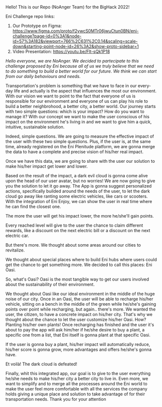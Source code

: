 Hello! This is our Repo (NoAnger Team) for the BigHack 2022!

Eni Challenge repo links:

1. Our Prototype on Figma: https://www.figma.com/proto/f2ywcS0MTr06jwuCtun0BN/eni-challenge?page-id=0%3A1&node-id=57%3A182&viewport=766%2C631%2C0.14&scaling=scale-down&starting-point-node-id=26%3A2&show-proto-sidebar=1
2. Video Presentation: https://youtu.be/Flt-sQk1P18


*Hello everyone, we are NoAnger. We decided to partecipate to this challenge
proposed by Eni because
all of us we truly believe that we need to do something to build a better world for
our future.
We think we can start from our daily behaviours and needs.*

Transportation's problem is something that we have to face in our every-day life
and actually is the aspect that influences the most our environment.
With our vision we want to point to the fact that everyone of us is responsible for
our environment and everyone of us can play his role to build a better
neighbrohood, a better city, a better world.
Our journey starts with two simple questions: which is your impact? How do you
want to manage it? With our concept we want to make the user conscious of his
impact on the environment he's living in and we want to give him a quick, intuitive,
sustainable solution.

Indeed, simple questions. We are going to measure the effective impact of the user
with these two simple questions. Plus, if the user is, at the same time, already
registered on the Eni Plenitude platform, we are gonna merge the data to have a
complete and precise vision of his/her real impact.

Once we have this data, we are going to share with the user our solution to make
his/her impact get lower and lower.

Based on the result of the impact, a dark evil cloud is gonna come alive upon the
head of our user avatar, but no worries! We are now going to give you the
solution to let it go away.
The App is gonna suggest personalized actions, specifically builded around the
needs of the user, to let the dark cloud go away like ranting some electric vehicles,
like cars or scooters. With the integration of Eni Enjoy, we can show the user in real
time where he can find the closest one.

The more the user will get his impact lower, the more he/she'll gain points.

Every reached level will give to the user the chance to claim different rewards, like a
discount on the next electric bill or a discount on the next electric car.

But there's more. We thought about some areas around our cities
to revitalize.

We thought about special places where to build Eni hubs where
users could get the chance to get something more. We decided
to call this places: Eni Oasi.

So, what's Oasi? Oasi is the most tangible way to get our users involved about the
sustainability of their environment.

We thought about Oasi like our ideal environment in the middle of the huge noise
of our city. Once in an Oasi, the user will be able to recharge his/her vehicle, sitting
on a bench in the middle of the green while he/she's gaining points over point
while recharging, but again.. there's more.
We wanted the user, the citizen, to have a concrete impact on his/her city. That's
why we thought about the chance to let the user customize his/her Oasi. How?
Planting his/her own plants! Once recharging has finished and the user it's about to
pay the app will ask him/her if he/she desire to buy a plant, a specific one from a list,
that Eni itself is gonna plant at that specific Oasi.

If the user is gonna buy a plant, his/her impact will automatically reduce, his/her
score is gonna grow, more advantages and offers he/she's gonna have.

Et voilà! The dark cloud is defeated! 

Finally, whit this integrated app, our goal is to give to the user everything he/she
needs to make his/her city a better city to live in. Even more, we want to simplify
and to merge all the processes around the Eni world to make the user feel more
comfortable with all the services the company holds giving a unique place and
solution to take advantage of for their transportation needs.
Thank you for your attention

